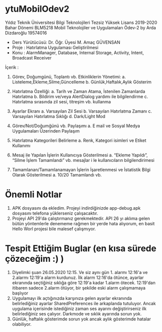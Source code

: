 # ytuMobilOdev2
Yıldız Teknik Üniversitesi Bilgi Teknolojileri Tezsiz Yüksek Lisans 2019-2020 Bahar Dönemi BLM5218 Mobil Teknolojiler ve Uygulamaları Ödev-2 by Arda Dizdaroğlu 19574016
- Ders Yürütücüsü: Dr. Öğr. Üyesi M. Amaç GÜVENSAN
- Proje : Hatırlatma Uygulaması Geliştirilmesi
- Konu : AlarmManager, Database, Internal Storage, Activity, Intent, Broadcast Receiver

İçerik :

1. Görev, Doğumgünü, Toplantı vb. Etkinliklerin Yönetimi: 
a. Listeleme,Ekleme,Silme,Güncelleme
b. Günlük,Haftalık,Aylık Gösterim

2. Hatırlatma Özelliği: 
a. Tarih ve Zaman Atama, İstenilen Zamanlarda Hatırlatma
b. Bildirim ve/veya AlertDialog yardımı ile bilgilendirme
c. Hatırlatma sırasında zil sesi, titreşim vb. kullanma

3. Ayarlar Ekranı
a. Varsayılan Zil Sesi
b. Varsayılan Hatırlatma Zamanı
c. Varsayılan Hatırlatma Sıklığı
d. Dark/Light Mod

4. Görev/Not/Doğumğünü vb. Paylaşımı
a. E mail ve Sosyal Medya Uygulamaları Üzerinden Paylaşım

5. Hatırlatma Kategorileri Belirleme
a. Renk, Kategori isimleri ve Etiket Kullanımı

6. Mesaj ile Yapılan İşlerin Kullanıcıya Gösterilmesi
a. “Ekleme Yapıldı”, “Silme İşlem Tamamlandı” vb. mesajlar i le kullanıcıların
bilgilendirimesi

7. Tamamlanan/Tamamlanamayan İşlerin İşaretlenmesi ve İstatistik Bilgi Olarak
Gösterilmesi
a. 10/20 Tamamlandı vb.

# Önemli Notlar
1. APK dosyasını da ekledim. Projeyi indirdiğinizde app-debug.apk dosyasını telefona yüklerseniz çalışacaktır.
2. Projeyi API 29'da çalıştırmanız gerekmektedir. API 26 yı aklıma gelen bütün yöntemlerle denememe rağmen bir yerde hata alıyorum, en basit Hello Worl projesi bile malesef çalışmıyor.

# Tespit Ettiğim Buglar (en kısa sürede çözeceğim :) )
1. Diyelimki şuan 26.05.2020 12:15. Ve siz aynı gün 1. alarmı 12:16'a ve 2.alarmı 12:19'a alarm kurdunuz. İlk alarm 12:16'da ötünce, ayarlar ekranında seçtiğiniz sıklığa göre 12:19'a kadar 1.alarm ötecek. 12:19'dan itibaren sadece 2.alarm ötüyor, bir şekilde eski alarm çalışmamaya başlıyor
2. Uygulamayı ilk açtığınızda karşınıza gelen ayarlar ekranında belirlediğiniz ayarlar SharedPreferences ile arkaplanda tutuluyor. Ancak uygulama içerisinde istediğiniz zaman ses ayarını değiştirirseniz ilk belirlediğiniz ses çalıyor. Darkmode ve sıklık ayarında sorun yok.
3. Günlük, haftalık gösterimde sorun yok ancak aylık gösterimde hatalar olabiliyor.
